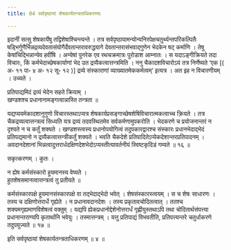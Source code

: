 ```yaml
---
title: 04 सर्वपृष्ठायां शेषकार्यतन्त्रताधिकरणम्

---
```


इदानीं सत्सु शेषकार्येषु तद्विशेषाश्चिन्त्यन्ते । तत्र सर्वपृष्ठायामन्योन्यनिरपेक्षचतुर्थ्यन्तपरिकल्पितैः षड्भिर्गुणैर्भिन्नद्रव्यदेवतासंयोगैर्देवतान्तरावरुद्धयागे देवतान्तरासंभवाद्गुणेन भेदकेन षट् कर्माणि । तेषु केषांचिद्भिन्नान्येव हवींषि । अन्येषां पुनरेक एव रथचक्रमात्रः पुरोडाश आम्नातः । स यदाऽङ्गीक्रियते तदा विचारः, किं कर्मभेदाच्छेषकार्याणां भेद उत द्रव्यैकत्वात्तन्त्रमिति । ननु चैकादशविचारोऽयं तत्र निर्णेष्यते ‘एक \[( अ॰ ११ पा॰ ४ अ॰ १२ सू॰ १२ )\] द्रव्ये संस्काराणां व्याख्यातमेककर्मत्वम्’ इत्यत्र । अत इह न विचारणीयम् । उच्यते ।

प्रतिपाद्यमिदं द्रव्यं भेदेन सहते क्रियाम् ।  
खण्डशश्च प्रधानानामङ्गत्वान्नास्ति तन्त्रता ॥  


यद्यप्ययमेकादशानुगुणो विचारस्तथाऽप्यत्र शेषकार्यप्रसङ्गाच्छेषशेषिविचारात्मकत्वाच्च क़्रियते । तत्र चैकद्रव्यत्वात्तन्त्रत्वं सिध्यति यत्र द्रव्यं तदवस्थितमेव सर्वकर्मणामुपकरोति । भेदकरणे च प्रयोजनान्तरं न दृश्यते न च कर्तुं शक्यते । खण्डशस्त्वस्य प्रधानोपयोगित्वं तदुपकारद्वारश्च संस्कारः प्रधानभेदाद्भेदं प्रतिपद्यमानो न द्रव्यैकत्वात्तन्त्रीकर्तुं शक्यते । भवति चैकदेशे प्रतिपादितेऽप्येकदेशान्तरप्रतिपादनम् । अवदानदेशानां भिन्नत्वादुत्तरार्धदक्षिणदेशभेदोऽप्यस्तीत्यावर्तनीयं स्विष्टकृदिडं गम्यते ॥ १६ ॥

सकृत्करणम् । कुतः ।

न ह्येष कर्मसंस्कारो हूयमानस्य वेष्यते ।  
हुतशेषसमानत्वात्तन्त्रत्वं तु प्रतीयते ॥  


कर्मसंस्कारपक्षे हूयमानसंस्कारपक्षे वा तद्भेदाद्भेदो भवेत् । शेषसंस्कारस्त्वयम् । स च शेषः साधारणः । तस्य च दक्षिणोत्तरार्धे गृह्येते । न प्रधानावदानदेशः । तस्य प्रकृतावचोदितत्वात् । ततश्च शक्यमगृह्यमाणविशेषत्वं वक्तुम् । यद्यपि ह्येकप्रधानोद्देशेनोत्तरार्धं गृह्णीयुस्तथाऽपि तथा चोदितार्थसंपत्त्या प्रधानान्तराण्यपि कृतार्थानि भवेयुः । तस्मात्तन्त्रम् । यत्तु प्रतिपाद्यं विभवतीति, प्रतिपत्त्यन्तरे चतुर्धाकरणे तदुपयुज्यते ॥ १७ ॥

इति सर्वपृष्ठायां शेषकार्यतन्त्रताधिकरणम् ॥ ४ ॥

